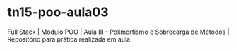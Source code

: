 # tn15-poo-aula03
Full Stack | Módulo POO | Aula III - Polimorfismo e Sobrecarga de Métodos | Repositório para prática realizada em aula
